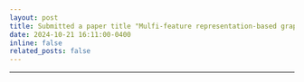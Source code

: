 ```yaml
---
layout: post
title: Submitted a paper title "Mulfi-feature representation-based graph attention networks for predicting potential supply relationships"
date: 2024-10-21 16:11:00-0400
inline: false
related_posts: false
---
```




---
